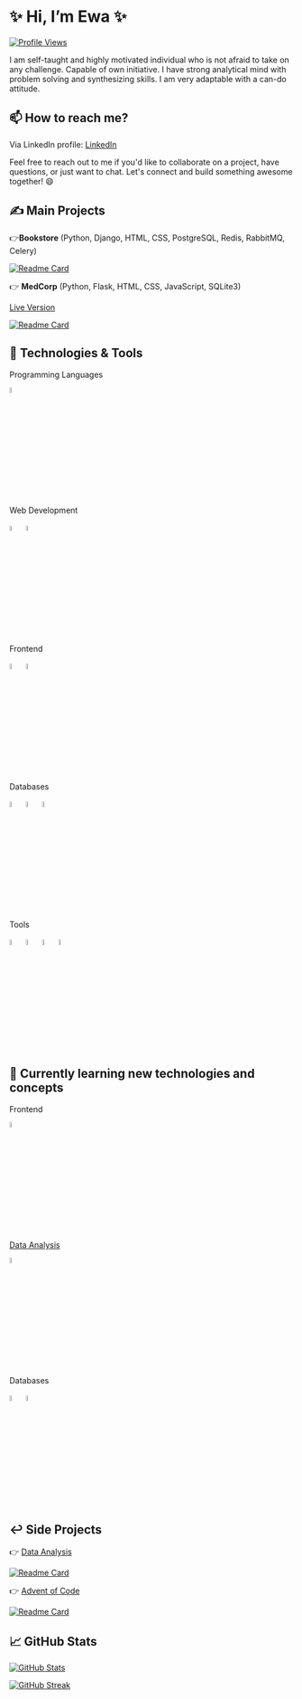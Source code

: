 # ✨ Hi, I’m Ewa ✨

[![Profile Views](https://komarev.com/ghpvc/?username=Ewa-Anna&color=31d8f3)](https://komarev.com/ghpvc)

I am self-taught and highly motivated individual who is not afraid to take on any challenge. Capable of own initiative. I have strong analytical mind with problem solving and synthesizing skills. I am very adaptable with a can-do attitude.

## 📫 How to reach me? 

Via LinkedIn profile: [LinkedIn](https://www.linkedin.com/in/ewa-kucala/)

Feel free to reach out to me if you'd like to collaborate on a project, have questions, or just want to chat. Let's connect and build something awesome together! 😄

## ✍️ Main Projects
:point_right:**Bookstore** (Python, Django, HTML, CSS, PostgreSQL, Redis, RabbitMQ, Celery)

[![Readme Card](https://github-readme-stats.vercel.app/api/pin/?username=ewa-anna&repo=bookstore&theme=dracula)](https://github.com/Ewa-Anna/Bookstore)

:point_right: **MedCorp** (Python, Flask, HTML, CSS, JavaScript, SQLite3)

[Live Version](https://medcorp.onrender.com/)

[![Readme Card](https://github-readme-stats.vercel.app/api/pin/?username=ewa-anna&repo=medcorp&theme=dracula)](https://github.com/Ewa-Anna/MedCorp)

## 🔧 Technologies & Tools
Programming Languages

[<img height=5% width=5% src="https://cdn.jsdelivr.net/gh/devicons/devicon/icons/python/python-original.svg" />](https://devicon.dev/)

Web Development

[<img height=5% width=5% src="https://cdn.jsdelivr.net/gh/devicons/devicon/icons/django/django-plain.svg" />](https://devicon.dev/)
[<img height=5% width=5% src="https://cdn.jsdelivr.net/gh/devicons/devicon/icons/flask/flask-original.svg" />](https://devicon.dev/)

Frontend

[<img height=5% width=5% src="https://cdn.jsdelivr.net/gh/devicons/devicon/icons/html5/html5-original.svg" />](https://devicon.dev/)
[<img height=5% width=5% src="https://cdn.jsdelivr.net/gh/devicons/devicon/icons/css3/css3-original.svg" />](https://devicon.dev/)

Databases

[<img height=5% width=5% src="https://cdn.jsdelivr.net/gh/devicons/devicon/icons/postgresql/postgresql-original-wordmark.svg" />](https://devicon.dev/)
[<img height=5% width=5% src="https://cdn.jsdelivr.net/gh/devicons/devicon/icons/sqlite/sqlite-original-wordmark.svg" />](https://devicon.dev/)
[<img height=5% width=5% src="https://cdn.jsdelivr.net/gh/devicons/devicon/icons/microsoftsqlserver/microsoftsqlserver-plain-wordmark.svg" />](https://devicon.dev/)

Tools

[<img height=5% width=5% src="https://cdn.jsdelivr.net/gh/devicons/devicon/icons/vscode/vscode-original.svg" />](https://devicon.dev/)
[<img height=5% width=5% src="https://cdn.jsdelivr.net/gh/devicons/devicon/icons/git/git-original.svg" />](https://devicon.dev/)
[<img height=5% width=5% src="https://cdn.jsdelivr.net/gh/devicons/devicon/icons/github/github-original.svg" />](https://devicon.dev/)
[<img height=5% width=5% src="https://cdn.jsdelivr.net/gh/devicons/devicon/icons/docker/docker-plain.svg" />](https://devicon.dev/)

## 📖 Currently learning new technologies and concepts
Frontend
  
[<img height=5% width=5% src="https://cdn.jsdelivr.net/gh/devicons/devicon/icons/javascript/javascript-original.svg" />](https://devicon.dev/)

[Data Analysis](https://github.com/Ewa-Anna/data-analysis/)

[<img height=5% width=5% src="https://cdn.jsdelivr.net/gh/devicons/devicon/icons/jupyter/jupyter-original-wordmark.svg" />](https://devicon.dev/)

Databases

[<img height=5% width=5% src="https://cdn.jsdelivr.net/gh/devicons/devicon/icons/mongodb/mongodb-original-wordmark.svg" />](https://devicon.dev/)
[<img height=5% width=5% src="https://cdn.jsdelivr.net/gh/devicons/devicon/icons/redis/redis-original-wordmark.svg" />](https://devicon.dev/)

## :leftwards_arrow_with_hook: Side Projects
👉 [Data Analysis](https://github.com/Ewa-Anna/data-analysis/)

[![Readme Card](https://github-readme-stats.vercel.app/api/pin/?username=ewa-anna&repo=data-analysis&theme=dracula)](https://github.com/Ewa-Anna/data-analysis)

👉 [Advent of Code](https://github.com/Ewa-Anna/Advent-of-Code-2023)

[![Readme Card](https://github-readme-stats.vercel.app/api/pin/?username=ewa-anna&repo=Advent-of-Code-2023&theme=dracula)](https://github.com/Ewa-Anna/Advent-of-Code-2023)

## 📈 GitHub Stats

[![GitHub Stats](https://github-readme-stats.vercel.app/api?username=Ewa-Anna&show_icons=true&theme=dracula)](https://github.com/anuraghazra/github-readme-stats)

[![GitHub Streak](https://streak-stats.demolab.com?user=Ewa-Anna&theme=github-dark-blue&date_format=M%20j%5B%2C%20Y%5D)](https://git.io/streak-stats)
